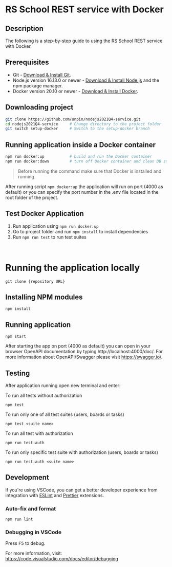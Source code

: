 # RS School REST service with Docker

## Description

The following is a step-by-step guide to using the RS School REST service with Docker.

## Prerequisites

- Git - [Download & Install Git](https://git-scm.com/downloads).
- Node.js version 16.13.0 or newer - [Download & Install Node.js](https://nodejs.org/en/download/) and the npm package manager.
- Docker version 20.10 or newer - [Download & Install Docker](https://docs.docker.com/desktop/windows/install/).

## Downloading project

```sh
git clone https://github.com/unpin/nodejs2021Q4-service.git
cd nodejs2021Q4-service     # Change directory to the project folder
git switch setup-docker     # Switch to the setup-docker branch
```

## Running application inside a Docker container

```sh
npm run docker:up           # build and run the Docker container
npm run docker:down         # turn off Docker container and clean DB storage
```

> Before running the command make sure that Docker is installed and running.

After running script `npm docker:up` the application will run on port (4000 as default) or you can specify the port number in the .env file located in the root folder of the project.

## Test Docker Application

1. Run application using `npm run docker:up`
2. Go to project folder and run `npm install` to install dependencies
3. Run `npm run test` to run test suites

<br>

# Running the application locally

```
git clone {repository URL}
```

## Installing NPM modules

```
npm install
```

## Running application

```
npm start
```

After starting the app on port (4000 as default) you can open
in your browser OpenAPI documentation by typing http://localhost:4000/doc/.
For more information about OpenAPI/Swagger please visit https://swagger.io/.

## Testing

After application running open new terminal and enter:

To run all tests without authorization

```
npm test
```

To run only one of all test suites (users, boards or tasks)

```
npm test <suite name>
```

To run all test with authorization

```
npm run test:auth
```

To run only specific test suite with authorization (users, boards or tasks)

```
npm run test:auth <suite name>
```

## Development

If you're using VSCode, you can get a better developer experience from integration with [ESLint](https://marketplace.visualstudio.com/items?itemName=dbaeumer.vscode-eslint) and [Prettier](https://marketplace.visualstudio.com/items?itemName=esbenp.prettier-vscode) extensions.

### Auto-fix and format

```
npm run lint
```

### Debugging in VSCode

Press <kbd>F5</kbd> to debug.

For more information, visit: https://code.visualstudio.com/docs/editor/debugging
